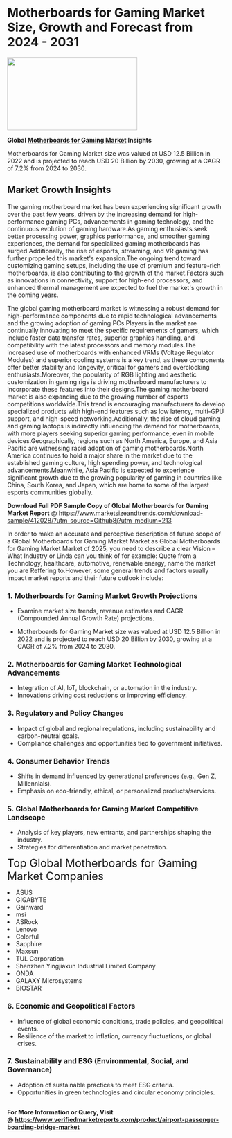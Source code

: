 <H1>Motherboards for Gaming Market Size, Growth and Forecast from 2024 - 2031</H1><img class="aligncenter size-medium wp-image-584254" src="https://thirdeyenews.in/wp-content/uploads/2024/09/Global-Market-Research-300x168.jpeg" alt="" width="300" height="168" /><p><strong>Global&nbsp;<a href="https://www.marketsizeandtrends.com/download-sample/412028/?utm_source=Github8j?utm_medium=213">Motherboards for Gaming Market</a> Insights</strong></p><p>Motherboards for Gaming Market size was valued at USD 12.5 Billion in 2022 and is projected to reach USD 20 Billion by 2030, growing at a CAGR of 7.2% from 2024 to 2030.</p><p><h2>Market Growth Insights</h2> <p>The gaming motherboard market has been experiencing significant growth over the past few years, driven by the increasing demand for high-performance gaming PCs, advancements in gaming technology, and the continuous evolution of gaming hardware.As gaming enthusiasts seek better processing power, graphics performance, and smoother gaming experiences, the demand for specialized gaming motherboards has surged.Additionally, the rise of esports, streaming, and VR gaming has further propelled this market's expansion.The ongoing trend toward customizing gaming setups, including the use of premium and feature-rich motherboards, is also contributing to the growth of the market.Factors such as innovations in connectivity, support for high-end processors, and enhanced thermal management are expected to fuel the market's growth in the coming years.</p> <p>The global gaming motherboard market is witnessing a robust demand for high-performance components due to rapid technological advancements and the growing adoption of gaming PCs.Players in the market are continually innovating to meet the specific requirements of gamers, which include faster data transfer rates, superior graphics handling, and compatibility with the latest processors and memory modules.The increased use of motherboards with enhanced VRMs (Voltage Regulator Modules) and superior cooling systems is a key trend, as these components offer better stability and longevity, critical for gamers and overclocking enthusiasts.Moreover, the popularity of RGB lighting and aesthetic customization in gaming rigs is driving motherboard manufacturers to incorporate these features into their designs.The gaming motherboard market is also expanding due to the growing number of esports competitions worldwide.This trend is encouraging manufacturers to develop specialized products with high-end features such as low latency, multi-GPU support, and high-speed networking.Additionally, the rise of cloud gaming and gaming laptops is indirectly influencing the demand for motherboards, with more players seeking superior gaming performance, even in mobile devices.Geographically, regions such as North America, Europe, and Asia Pacific are witnessing rapid adoption of gaming motherboards.North America continues to hold a major share in the market due to the established gaming culture, high spending power, and technological advancements.Meanwhile, Asia Pacific is expected to experience significant growth due to the growing popularity of gaming in countries like China, South Korea, and Japan, which are home to some of the largest esports communities globally.<p><span class=""><strong>Download Full PDF Sample Copy of Global Motherboards for Gaming Market Report</strong> @ <a href="https://www.marketsizeandtrends.com/download-sample/412028/?utm_source=Github8j?utm_medium=213" target="_blank">https://www.marketsizeandtrends.com/download-sample/412028/?utm_source=Github8j?utm_medium=213</a></span></p><p>In order to make an accurate and perceptive description of future scope of a Global&nbsp;Motherboards for Gaming Market Market as Global&nbsp;Motherboards for Gaming Market Market of 2025, you need to describe a clear Vision &ndash; What Industry or Linda can you think of for example: Quote from a Technology, healthcare, automotive, renewable energy, name the market you are Reffering to.However, some general trends and factors usually impact market reports and their future outlook include:</p><h3>1.&nbsp;<strong>Motherboards for Gaming Market Growth Projections</strong></h3><ul><li>Examine market size trends, revenue estimates and CAGR (Compounded Annual Growth Rate) projections.</li><li><p>Motherboards for Gaming Market size was valued at USD 12.5 Billion in 2022 and is projected to reach USD 20 Billion by 2030, growing at a CAGR of 7.2% from 2024 to 2030.</p></li></ul><h3>2.&nbsp;<strong>Motherboards for Gaming Market Technological Advancements</strong></h3><ul><li>Integration of AI, IoT, blockchain, or automation in the industry.</li><li>Innovations driving cost reductions or improving efficiency.</li></ul><h3>3.&nbsp;<strong>Regulatory and Policy Changes</strong></h3><ul><li>Impact of global and regional regulations, including sustainability and carbon-neutral goals.</li><li>Compliance challenges and opportunities tied to government initiatives.</li></ul><h3>4.&nbsp;<strong>Consumer Behavior Trends</strong></h3><ul><li>Shifts in demand influenced by generational preferences (e.g., Gen Z, Millennials).</li><li>Emphasis on eco-friendly, ethical, or personalized products/services.</li></ul><h3>5.&nbsp;<strong>Global Motherboards for Gaming Market Competitive Landscape</strong></h3><ul><li>Analysis of key players, new entrants, and partnerships shaping the industry.</li><li>Strategies for differentiation and market penetration.</li></ul><p data-pm-slice="1 1 []"><span style="color: inherit; font-family: inherit; font-size: 25px;">Top Global Motherboards for Gaming Market Companies</span></p><div class="" data-test-id=""><p><li>ASUS</li><li> GIGABYTE</li><li> Gainward</li><li> msi</li><li> ASRock</li><li> Lenovo</li><li> Colorful</li><li> Sapphire</li><li> Maxsun</li><li> TUL Corporation</li><li> Shenzhen Yingjiaxun Industrial Limited Company</li><li> ONDA</li><li> GALAXY Microsystems</li><li> BIOSTAR</li></p></div><h3>6.&nbsp;<strong>Economic and Geopolitical Factors</strong></h3><ul><li>Influence of global economic conditions, trade policies, and geopolitical events.</li><li>Resilience of the market to inflation, currency fluctuations, or global crises.</li></ul><h3>7.&nbsp;<strong>Sustainability and ESG (Environmental, Social, and Governance)</strong></h3><ul><li>Adoption of sustainable practices to meet ESG criteria.</li><li>Opportunities in green technologies and circular economy principles.</li></ul><h2><strong style="font-size: 14px;">For More Information or Query, Visit @&nbsp;</strong><a style="background-color: #ffffff; font-size: 14px;" href="https://www.marketsizeandtrends.com/report/motherboards-for-gaming-market/" target="_blank">https://www.verifiedmarketreports.com/product/airport-passenger-boarding-bridge-market</a></h2>
